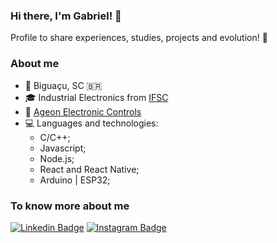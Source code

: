 ### Hi there, I'm Gabriel! 👋

  Profile to share experiences, studies, projects and evolution! 🚀

### About me
  
  - 📍 Biguaçu, SC 🇧🇷
  - :mortar_board: Industrial Electronics from [IFSC](https://www.ifsc.edu.br/)
  - 💼 [Ageon Electronic Controls](https://www.ageon.com.br/) 
  - 💻 Languages and technologies:
    - C/C++;
    - Javascript;
    - Node.js;
    - React and React Native;
    - Arduino | ESP32;

### To know more about me

[![Linkedin Badge](https://img.shields.io/badge/-LinkedIn-blue?style=flat-square&logo=Linkedin&logoColor=white&link=https://www.linkedin.com/in/gabriel-da-silva-caetano-5739b7115/)](https://www.linkedin.com/in/gabriel-da-silva-caetano-5739b7115/)
[![Instagram Badge](https://img.shields.io/badge/-Instagram-orange?style=flat-square&logo=Instagram&logoColor=white&link=https://www.instagram.com/gabriel_sc.98/)](https://www.instagram.com/gabriel_sc.98/)

<!--
**gabrielsc1998/gabrielsc1998** is a ✨ _special_ ✨ repository because its `README.md` (this file) appears on your GitHub profile.

Here are some ideas to get you started:

- 🔭 I’m currently working on ...
- 🌱 I’m currently learning ...
- 👯 I’m looking to collaborate on ...
- 🤔 I’m looking for help with ...
- 💬 Ask me about ...
- 📫 How to reach me: ...
- 😄 Pronouns: ...
- ⚡ Fun fact: ...
-->
